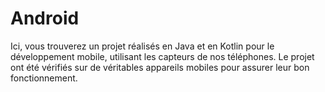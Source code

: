 # Android
Ici, vous trouverez un projet réalisés en Java et en Kotlin pour le développement mobile, utilisant les capteurs de nos téléphones. Le projet ont été vérifiés sur de véritables appareils mobiles pour assurer leur bon fonctionnement.
